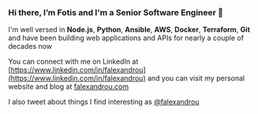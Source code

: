 ### Hi there, I’m Fotis and I'm a Senior Software Engineer 👋

I'm well versed in **Node.js**, **Python**, **Ansible**, **AWS**, **Docker**, **Terraform**, **Git** and have been building web applications and APIs for nearly a couple of decades now

You can connect with me on LinkedIn at [https://www.linkedin.com/in/falexandrou](https://www.linkedin.com/in/falexandrou) and you can visit my personal website and blog at [falexandrou.com](https://www.falexandrou.com/)

I also tweet about things I find interesting as [@falexandrou](https://twitter.com/falexandrou)
